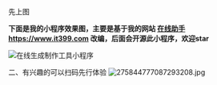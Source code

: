 先上图

**下面是我的小程序效果图，主要是基于我的网站 [在线助手](https://www.it399.com) https://www.it399.com 改编，后面会开源此小程序，欢迎star**

![在线生成制作工具小程序](https://upload-images.jianshu.io/upload_images/2704327-4c0c2d4adfec2652.gif?imageMogr2/auto-orient/strip)

二、有兴趣的可以扫码先行体验
![275844777087293208.jpg](https://upload-images.jianshu.io/upload_images/2704327-247bead3f6dc3a88.jpg?imageMogr2/auto-orient/strip%7CimageView2/2/w/1240)

